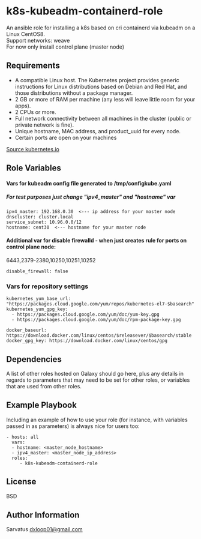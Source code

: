 k8s-kubeadm-containerd-role
=========

An ansible role for installing a k8s based on cri containerd via kubeadm on a Linux CentOS8.  
Support networks: weave  
For now only install control plane (master node)
    
    
Requirements
------------

- A compatible Linux host. The Kubernetes project provides generic instructions for Linux distributions based on Debian and Red Hat, and those distributions without a package manager.
- 2 GB or more of RAM per machine (any less will leave little room for your apps).
- 2 CPUs or more.
- Full network connectivity between all machines in the cluster (public or private network is fine).
- Unique hostname, MAC address, and product_uuid for every node.
- Certain ports are open on your machines

[Source kubernetes.io](https://kubernetes.io/docs/setup/production-environment/tools/kubeadm/install-kubeadm/)
  
  
Role Variables
--------------

#### Vars for kubeadm config file  generated to /tmp/configkube.yaml
##### For test purposes just change "ipv4_master" and "hostname" var
```
ipv4_master: 192.168.0.30  <--- ip address for your master node  
dnscluster: cluster.local  
service_subnet: 10.96.0.0/12  
hostname: cent30  <--- hostname for your master node  
```

#### Additional var for disable firewalld - when <false> just creates rule for ports on control plane node: 
6443,2379-2380,10250,10251,10252  
```
disable_firewall: false
```

### Vars for repository settings
```
kubernetes_yum_base_url: "https://packages.cloud.google.com/yum/repos/kubernetes-el7-$basearch"  
kubernetes_yum_gpg_key:
  - https://packages.cloud.google.com/yum/doc/yum-key.gpg  
  - https://packages.cloud.google.com/yum/doc/rpm-package-key.gpg

docker_baseurl: https://download.docker.com/linux/centos/$releasever/$basearch/stable  
docker_gpg_key: https://download.docker.com/linux/centos/gpg
```
  
  
Dependencies
------------

A list of other roles hosted on Galaxy should go here, plus any details in regards to parameters that may need to be set for other roles, or variables that are used from other roles.
  
  
Example Playbook
----------------

Including an example of how to use your role (for instance, with variables passed in as parameters) is always nice for users too:

    - hosts: all
      vars:
      - hostname: <master_node_hostname>
      - ipv4_master: <master_node_ip_address>
      roles:
         - k8s-kubeadm-containerd-role

License
-------

BSD

Author Information
------------------

Sarvatus <dxloop01@gmail.com>
